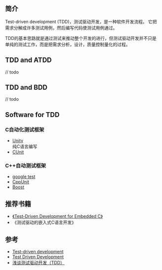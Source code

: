 

## 简介

Test-driven development (TDD)，测试驱动开发，是一种软件开发流程。
它把需求分解成许多测试用例，然后编写代码使测试用例通过。

TDD的基本思路就是通过测试来推动整个开发的进行，但测试驱动开发并不只是单纯的测试工作，而是把需求分析，设计，质量控制量化的过程。

## TDD and ATDD

// todo

## TDD and BDD

// todo

## Software for TDD

### C自动化测试框架

* [ Unity ](https://github.com/ThrowTheSwitch/Unity)  
    纯C语言编写
* [ CUnit ](http://cunit.sourceforge.net/)

### C++自动测试框架

* [ google test ](https://github.com/google/googletest)
* [ CppUnit ](https://freedesktop.org/wiki/Software/cppunit/)
* [Boost](https://www.ibm.com/developerworks/cn/aix/library/au-ctools1_boost/)

## 推荐书籍

* [《Test-Driven Development for Embedded C》](ftp://ftp.micronet-rostov.ru/linux-support/books/programming/C/Grenning%20-%20Test%20Driven%20Development%20for%20Embedded%20C%20-%202011.pdf)
* 《测试驱动的嵌入式C语言开发》

## 参考

* [Test-driven development](https://en.wikipedia.org/wiki/Test-driven_development)
* [Test Driven Development](https://www.tutorialspoint.com/software_testing_dictionary/test_driven_development.htm)
* [浅谈测试驱动开发（TDD）](https://www.ibm.com/developerworks/cn/linux/l-tdd/)

